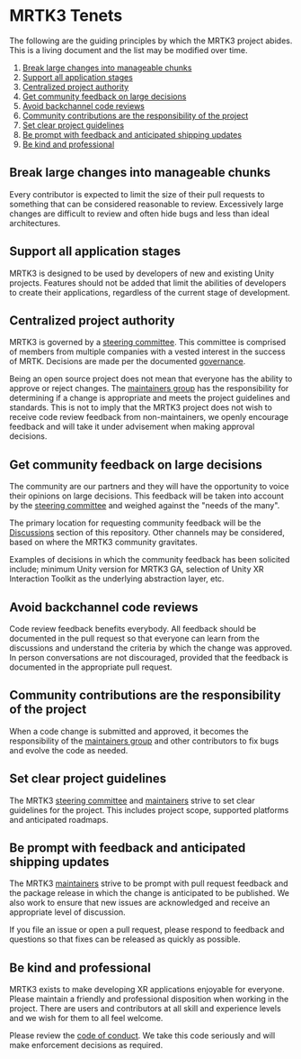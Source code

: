 # MRTK3 Tenets

The following are the guiding principles by which the MRTK3 project abides. This is a living document and the list may be modified over time.

1. [Break large changes into manageable chunks](#break-large-changes-into-manageable-chunks)
1. [Support all application stages](#support-all-application-stages)
1. [Centralized project authority](#centralized-project-authority)
1. [Get community feedback on large decisions](#get-community-feedback-on-large-decisions)
1. [Avoid backchannel code reviews](#avoid-backchannel-code-reviews)
1. [Community contributions are the responsibility of the project](#community-contributions-are-the-responsibility-of-the-project)
1. [Set clear project guidelines](#set-clear-project-guidelines)
1. [Be prompt with feedback and anticipated shipping updates](#be-prompt-with-feedback-and-anticipated-shipping-updates)
1. [Be kind and professional](#be-kind-and-professional)

## Break large changes into manageable chunks

Every contributor is expected to limit the size of their pull requests to something that can be considered reasonable to review. Excessively large changes are difficult to review and often hide bugs and less than ideal architectures.

## Support all application stages

MRTK3 is designed to be used by developers of new and existing Unity projects. Features should not be added that limit the abilities of developers to create their applications, regardless of the current stage of development.

## Centralized project authority

MRTK3 is governed by a [steering committee](https://github.com/MixedRealityToolkit/MixedRealityToolkit-MVG/blob/main/org-docs/CHARTER.md). This committee is comprised of members from multiple companies with a vested interest in the success of MRTK. Decisions are made per the documented [governance](../GOVERNANCE.md).

Being an open source project does not mean that everyone has the ability to approve or reject changes. The [maintainers group](../MAINTAINERS.md) has the responsibility for determining if a change is appropriate and meets the project guidelines and standards. This is not to imply that the MRTK3 project does not wish to receive code review feedback from non-maintainers, we openly encourage feedback and will take it under advisement when making approval decisions. 

## Get community feedback on large decisions

The community are our partners and they will have the opportunity to voice their opinions on large decisions. This feedback will be taken into account by the [steering committee](https://github.com/MixedRealityToolkit/MixedRealityToolkit-MVG/blob/main/org-docs/CHARTER.md) and weighed against the "needs of the many".

The primary location for requesting community feedback will be the [Discussions](https://github.com/orgs/MixedRealityToolkit/discussions) section of this repository. Other channels may be considered, based on where the MRTK3 community gravitates.

Examples of decisions in which the community feedback has been solicited include; minimum Unity version for MRTK3 GA, selection of Unity XR Interaction Toolkit as the underlying abstraction layer, etc.

## Avoid backchannel code reviews

Code review feedback benefits everybody. All feedback should be documented in the pull request so that everyone can learn from the discussions and understand the criteria by which the change was approved. In person conversations are not discouraged, provided that the feedback is documented in the appropriate pull request.

## Community contributions are the responsibility of the project

When a code change is submitted and approved, it becomes the responsibility of the [maintainers group](../MAINTAINERS.md) and other contributors to fix bugs and evolve the code as needed.

## Set clear project guidelines

The MRTK3 [steering committee](https://github.com/MixedRealityToolkit/MixedRealityToolkit-MVG/blob/main/org-docs/CHARTER.md) and [maintainers](../MAINTAINERS.md) strive to set clear guidelines for the project. This includes project scope, supported platforms and anticipated roadmaps.

## Be prompt with feedback and anticipated shipping updates

The MRTK3 [maintainers](../MAINTAINERS.md) strive to be prompt with pull request feedback and the package release in which the change is anticipated to be published. We also work to ensure that new issues are acknowledged and receive an appropriate level of discussion.

If you file an issue or open a pull request, please respond to feedback and questions so that fixes can be released as quickly as possible.

## Be kind and professional

MRTK3 exists to make developing XR applications enjoyable for everyone. Please maintain a friendly and professional disposition when working in the project. There are users and contributors at all skill and experience levels and we wish for them to all feel welcome.

Please review the [code of conduct](../CODE_OF_CONDUCT.md). We take this code seriously and will make enforcement decisions as required.
